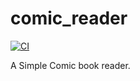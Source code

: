 # comic_reader
[![CI](https://github.com/Suraj-Yadav/comic_reader/actions/workflows/ci.yml/badge.svg)](https://github.com/Suraj-Yadav/comic_reader/actions/workflows/ci.yml)

A Simple Comic book reader.
